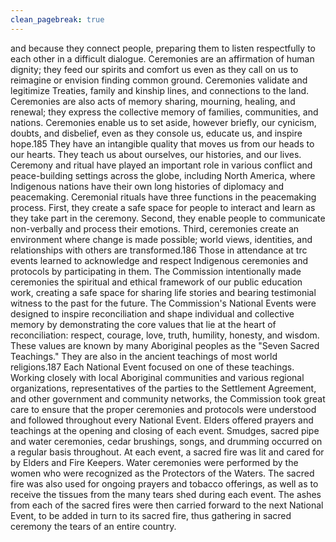 ```yaml
---
clean_pagebreak: true
---
```


and because they connect people, preparing them to listen respectfully to each other in a difficult dialogue. Ceremonies are an affirmation of human dignity; they feed our spirits and comfort us even as they call on us to reimagine or envision finding common ground. Ceremonies validate and legitimize Treaties, family and kinship lines, and connections to the land. Ceremonies are also acts of memory sharing, mourning, healing, and renewal; they express the collective memory of families, communities, and nations.
Ceremonies enable us to set aside, however briefly, our cynicism, doubts, and disbelief, even as they console us, educate us, and inspire hope.185 They have an intangible quality that moves us from our heads to our hearts. They teach us about ourselves, our histories, and our lives. Ceremony and ritual have played an important role in various conflict and peace-building settings across the globe, including North America, where Indigenous nations have their own long histories of diplomacy and peacemaking. Ceremonial rituals have three functions in the peacemaking process. First, they create a safe space for people to interact and learn as they take part in the ceremony. Second, they enable people to communicate non-verbally and process their emotions. Third, ceremonies create an environment where change is made possible; world views, identities, and relationships with others are transformed.186
Those in attendance at trc events learned to acknowledge and respect Indigenous ceremonies and protocols by participating in them. The Commission intentionally made ceremonies the spiritual and ethical framework of our public education work, creating a safe space for sharing life stories and bearing testimonial witness to the past for the future.
The Commission's National Events were designed to inspire reconciliation and shape individual and collective memory by demonstrating the core values that lie at the heart of reconciliation: respect, courage, love, truth, humility, honesty, and wisdom. These values are known by many Aboriginal peoples as the "Seven Sacred Teachings." They are also in the ancient teachings of most world religions.187 Each National Event focused on one of these teachings. Working closely with local Aboriginal communities and various regional organizations, representatives of the parties to the Settlement Agreement, and other government and community networks, the Commission took great care to ensure that the proper ceremonies and protocols were understood and followed throughout every National Event. Elders offered prayers and teachings at the opening and closing of each event. Smudges, sacred pipe and water ceremonies, cedar brushings, songs, and drumming occurred on a regular basis throughout. At each event, a sacred fire was lit and cared for by Elders and Fire Keepers. Water ceremonies were performed by the women who were recognized as the Protectors of the Waters. The sacred fire was also used for ongoing prayers and tobacco offerings, as well as to receive the tissues from the many tears shed during each event. The ashes from each of the sacred fires were then carried forward to the next National Event, to be added in turn to its sacred fire, thus gathering in sacred ceremony the tears of an entire country.
